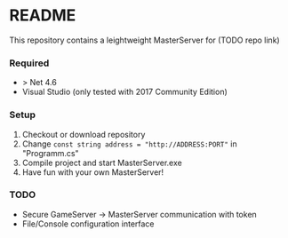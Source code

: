 # README #

This repository contains a leightweight MasterServer for (TODO repo link)

### Required ###

* &gt; Net 4.6
* Visual Studio (only tested with 2017 Community Edition)

### Setup ###

1. Checkout or download repository
2. Change `const string address = "http://ADDRESS:PORT"` in "Programm.cs"
3. Compile project and start MasterServer.exe
4. Have fun with your own MasterServer!

### TODO ###

* Secure GameServer -> MasterServer communication with token
* File/Console configuration interface

